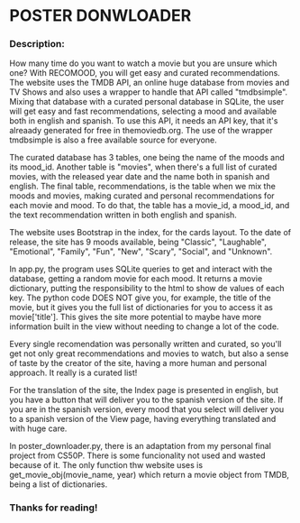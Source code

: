 # POSTER DONWLOADER

### Description:

How many time do you want to watch a movie but you are unsure which one? With RECOMOOD, you will get easy and curated recommendations.
The website uses the TMDB API, an online huge database from movies and TV Shows and also uses a wrapper to handle that API called "tmdbsimple".
Mixing that database with a curated personal database in SQLite, the user will get easy and fast recommendations, selecting a mood and available both in english and spanish.
To use this API, it needs an API key, that it's alreaady generated for free in themoviedb.org.
The use of the wrapper tmdbsimple is also a free available source for everyone.

The curated database has 3 tables, one being the name of the moods and its mood_id. Another table is "movies", when there's a full list of curated movies, with the released year date and the name both in spanish and english. The final table, recommendations, is the table when we mix the moods and movies, making curated and personal recommendations for each movie and mood. To do that, the table has a movie_id, a mood_id, and the text recommendation written in both english and spanish.

The website uses Bootstrap in the index, for the cards layout. To the date of release, the site has 9 moods available, being "Classic", "Laughable", "Emotional", "Family", "Fun", "New", "Scary", "Social", and "Unknown".

In app.py, the program uses SQLite queries to get and interact with the database, getting a random movie for each mood. It returns a movie dictionary, putting the responsibility to the html to show de values of each key. The python code DOES NOT give you, for example, the title of the movie, but it gives you the full list of dictionaries for you to access it as movie['title']. This gives the site more potential to maybe have more information built in the view without needing to change a lot of the code.

Every single recomendation was personally written and curated, so you'll get not only great recommendations and movies to watch, but also a sense of taste by the creator of the site, having a more human and personal approach. It really is a curated list!

For the translation of the site, the Index page is presented in english, but you have a button that will deliver you to the spanish version of the site. If you are in the spanish version, every mood that you select will deliver you to a spanish version of the View page, having everything translated and with huge care.

In poster_downloader.py, there is an adaptation from my personal final project from CS50P. There is some funcionality not used and wasted because of it. The only function thw website uses is get_movie_obj(movie_name, year) which return a movie object from TMDB, being a list of dictionaries.

### Thanks for reading!
